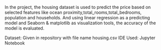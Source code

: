 In the project, the housing dataset is used to predict the price based on selected features like ocean proximity,total_rooms,total_bedrooms, population and households. And using linear regression as a predicting model and Seaborn & matplotlib as visualization tools, the accuracy of the model is evaluated.

Dataset: Given in repository with file name housing.csv IDE Used: Jupyter Notebook
